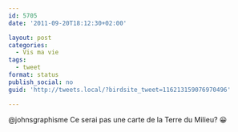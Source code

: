 ```yaml
---
id: 5705
date: '2011-09-20T18:12:30+02:00'

layout: post
categories:
  - Vis ma vie
tags:
  - tweet
format: status
publish_social: no
guid: 'http://tweets.local/?birdsite_tweet=116213159076970496'

---
```


@johnsgraphisme Ce serai pas une carte de la Terre du Milieu? 😀